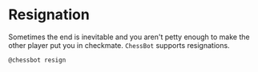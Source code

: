 # Resignation

Sometimes the end is inevitable and you aren't petty enough to make the other player put you in checkmate. `ChessBot` supports resignations.

```
@chessbot resign
```